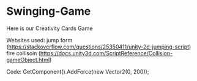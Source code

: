# Swinging-Game
Here is our Creativity Cards Game

Websites used:
jump form (https://stackoverflow.com/questions/25350411/unity-2d-jumping-script)
fire collisoin (https://docs.unity3d.com/ScriptReference/Collision-gameObject.html)

Code:
GetComponent<Rigidbody2D>().AddForce(new Vector2(0, 200));
